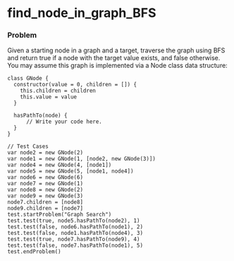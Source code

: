 # find_node_in_graph_BFS

### Problem
Given a starting node in a graph and a target, traverse the graph using BFS and return true if a node with the target value exists, and false otherwise.
You may assume this graph is implemented via a Node class data structure:
```
class GNode {
  constructor(value = 0, children = []) {
    this.children = children
    this.value = value
  }
  
  hasPathTo(node) {
      // Write your code here.
  }
}

// Test Cases
var node2 = new GNode(2)
var node1 = new GNode(1, [node2, new GNode(3)])
var node4 = new GNode(4, [node1])
var node5 = new GNode(5, [node1, node4])
var node6 = new GNode(6)
var node7 = new GNode(1)
var node8 = new GNode(2)
var node9 = new GNode(3)
node7.children = [node8]
node9.children = [node7]
test.startProblem("Graph Search")
test.test(true, node5.hasPathTo(node2), 1)
test.test(false, node6.hasPathTo(node1), 2)
test.test(false, node1.hasPathTo(node4), 3)
test.test(true, node7.hasPathTo(node9), 4)
test.test(false, node7.hasPathTo(node1), 5)
test.endProblem()
```
